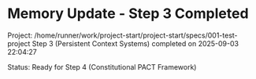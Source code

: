# Memory Update - Step 3 Completed

Project: /home/runner/work/project-start/project-start/specs/001-test-project
Step 3 (Persistent Context Systems) completed on 2025-09-03 22:04:27

Status: Ready for Step 4 (Constitutional PACT Framework)
